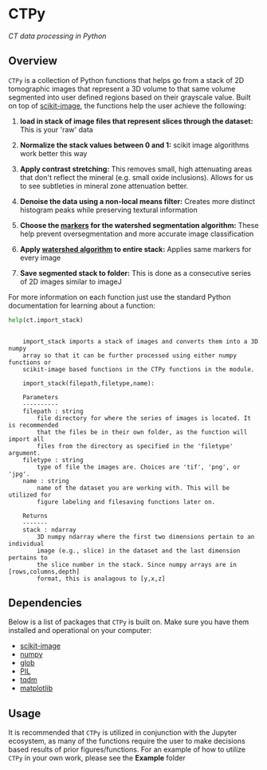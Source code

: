 # CTPy
*CT data processing in Python*
## Overview
```CTPy``` is a collection of Python functions that helps go from a stack of 2D tomographic images that represent a 3D volume to that same volume segmented into user defined regions based on their grayscale value. Built on top of [scikit-image](https://scikit-image.org/), the functions help the user achieve the following:


1. **load in stack of image files that represent slices through the dataset:** This is your 'raw' data

2. **Normalize the stack values between 0 and 1:** scikit image algorithms work better this way

3. **Apply contrast stretching:** This removes small, high attenuating areas that don't reflect the mineral (e.g. small oxide inclusions). Allows for us to see subtleties in mineral zone attenuation better.
    
4. **Denoise the data using a non-local means filter:** Creates more distinct histogram peaks while preserving textural information

5. **Choose the [markers](https://www.cmm.mines-paristech.fr/~beucher/wtshed.html) for the watershed segmentation algorithm:** These help prevent oversegmentation and more accurate image classification
6. **Apply [watershed algorithm](https://scikit-image.org/docs/dev/auto_examples/segmentation/plot_watershed.html) to entire stack:** Applies same markers for every image
7. **Save segmented stack to folder:** This is done as a consecutive series of 2D images similar to imageJ

For more information on each function just use the standard Python documentation for learning about a function:
```python
help(ct.import_stack)

```
```

    import_stack imports a stack of images and converts them into a 3D numpy 
    array so that it can be further processed using either numpy functions or
    scikit-image based functions in the CTPy functions in the module.
    
    import_stack(filepath,filetype,name):

    Parameters
    ----------
    filepath : string
        file directory for where the series of images is located. It is recommended
        that the files be in their own folder, as the function will import all 
        files from the directory as specified in the 'filetype' argument. 
    filetype : string
        type of file the images are. Choices are 'tif', 'png', or 'jpg'.
    name : string
        name of the dataset you are working with. This will be utilized for 
        figure labeling and filesaving functions later on.

    Returns
    -------
    stack : ndarray
        3D numpy ndarray where the first two dimensions pertain to an individual
        image (e.g., slice) in the dataset and the last dimension pertains to 
        the slice number in the stack. Since numpy arrays are in [rows,columns,depth]
        format, this is analagous to [y,x,z]

```
## Dependencies
Below is a list of packages that ```CTPy``` is built on. Make sure you have them installed and operational on your computer:

- [scikit-image](https://scikit-image.org/)
- [numpy](https://numpy.org/install/)
- [glob](https://docs.python.org/3/library/glob.html)
- [PIL](https://pillow.readthedocs.io/en/stable/)
- [tqdm](https://github.com/tqdm/tqdm)
- [matplotlib](https://matplotlib.org/stable/index.html)

## Usage
It is recommended that ```CTPy``` is utilized in conjunction with the Jupyter ecosystem, as many of the functions require the user to make decisions based results of prior figures/functions. For an example of how to utilize ```CTPy``` in your own work, please see the **Example** folder 
